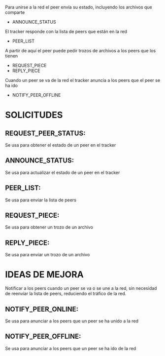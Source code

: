 Para unirse a la red el peer envía su estado, incluyendo los archivos que
comparte

- ANNOUNCE_STATUS

El tracker responde con la lista de peers que están en la red

- PEER_LIST

A partir de aquí el peer puede pedir trozos de archivos a los peers que los
tienen

- REQUEST_PIECE
- REPLY_PIECE

Cuando un peer se va de la red el tracker anuncia a los peers que el peer se ha
ido

- NOTIFY_PEER_OFFLINE

# SOLICITUDES

## REQUEST_PEER_STATUS:

Se usa para obtener el estado de un peer en el tracker

## ANNOUNCE_STATUS:

Se usa para actualizar el estado de un peer en el tracker

## PEER_LIST:

Se usa para enviar la lista de peers

## REQUEST_PIECE:

Se usa para obtener un trozo de un archivo

## REPLY_PIECE:

Se usa para enviar un trozo de un archivo

# IDEAS DE MEJORA

Notificar a los peers cuando un peer se va o se une a la red, sin necesidad de
reenviar la lista de peers, reduciendo el tráfico de la red.

## NOTIFY_PEER_ONLINE:

Se usa para anunciar a los peers que un peer se ha unido a la red

## NOTIFY_PEER_OFFLINE:

Se usa para anunciar a los peers que un peer se ha ido de la red
